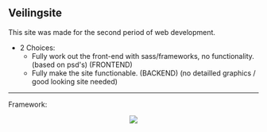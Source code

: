 ## Veilingsite

This site was made for the second period of web development.

* 2 Choices:
    - Fully work out the front-end with sass/frameworks, no functionality. (based on psd's) (FRONTEND)
    - Fully make the site functionable. (BACKEND) (no detailled graphics / good looking site needed)

<hr>
Framework:
<p align="center"><img src="https://laravel.com/assets/img/components/logo-laravel.svg"></p>
    
